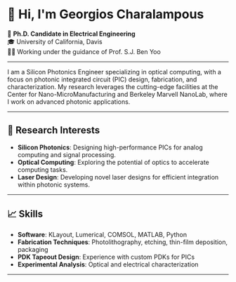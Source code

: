 # 👋 Hi, I'm Georgios Charalampous

🔭 **Ph.D. Candidate in Electrical Engineering**  
🎓 University of California, Davis  
👨‍🏫 Working under the guidance of Prof. S.J. Ben Yoo

---

I am a Silicon Photonics Engineer specializing in optical computing, with a focus on photonic integrated circuit (PIC) design, fabrication, and characterization. My research leverages the cutting-edge facilities at the Center for Nano-MicroManufacturing and Berkeley Marvell NanoLab, where I work on advanced photonic applications.

---

## 🔬 Research Interests

- **Silicon Photonics**: Designing high-performance PICs for analog computing and signal processing.
- **Optical Computing**: Exploring the potential of optics to accelerate computing tasks.
- **Laser Design**: Developing novel laser designs for efficient integration within photonic systems.

---

## 📈 Skills
- **Software**: KLayout, Lumerical, COMSOL, MATLAB, Python
- **Fabrication Techniques**: Photolithography, etching, thin-film deposition, packaging
- **PDK Tapeout Design**: Experience with custom PDKs for PICs
- **Experimental Analysis**: Optical and electrical characterization

---

<!-- ### 📫 Contact
Feel free to reach out for collaboration, research discussions, or if you’re interested in my work!

- **Email**: [gcharalampous@ucdavi.edu](mailto:gcharalampous@ucdavi.edu) -->
